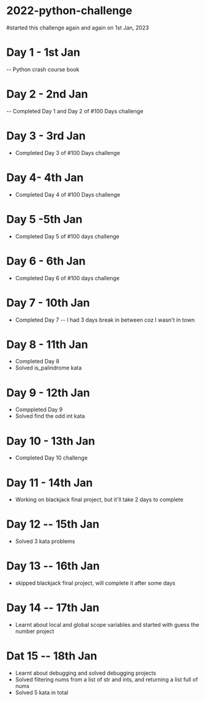 # 2022-python-challenge
#started this challenge again and again on 1st Jan, 2023

# Day 1 - 1st Jan
-- Python crash course book

# Day 2 - 2nd Jan
-- Completed Day 1 and Day 2 of #100 Days challenge 

# Day 3 - 3rd Jan
- Completed Day 3 of #100 Days challenge

# Day 4- 4th Jan
- Completed Day 4 of #100 Days challenge

# Day 5 -5th Jan
- Completed Day 5 of #100 days challenge 

# Day 6 - 6th Jan
- Completed Day 6 of #100 days challenge

# Day 7 - 10th Jan
- Completed Day 7 
-- I had 3 days break in between coz I wasn't in town

# Day 8 - 11th Jan 
- Completed Day 8 
- Solved is_palindrome kata 

# Day 9 - 12th Jan
- Comppleted Day 9
- Solved find the odd int kata

# Day 10 - 13th Jan
- Completed Day 10 challenge

# Day 11 - 14th Jan
- Working on blackjack final project, but it'll take 2 days to complete

# Day 12 -- 15th Jan
- Solved 3 kata problems

# Day 13 -- 16th Jan
- skipped blackjack final project, will complete it after some days  

# Day 14 -- 17th Jan
- Learnt about local and global scope variables and started with guess the number project

# Dat 15 -- 18th Jan
- Learnt about debugging and solved debugging projects
- Solved filtering nums from a list of str and ints, and returning a list full of nums
- Solved 5 kata in total
